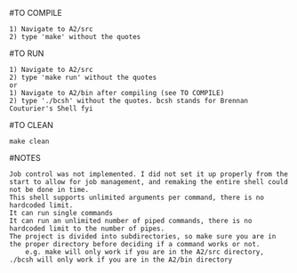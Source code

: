 #TO COMPILE
	
	1) Navigate to A2/src
	2) type 'make' without the quotes

#TO RUN
	
	1) Navigate to A2/src
	2) type 'make run' without the quotes
    or 	
	1) Navigate to A2/bin after compiling (see TO COMPILE)
	2) type './bcsh' without the quotes. bcsh stands for Brennan Couturier's Shell fyi

#TO CLEAN
	
	make clean

#NOTES
	
	Job control was not implemented. I did not set it up properly from the start to allow for job management, and remaking the entire shell could not be done in time.
	This shell supports unlimited arguments per command, there is no hardcoded limit.
	It can run single commands
	It can run an unlimited number of piped commands, there is no hardcoded limit to the number of pipes.
	The project is divided into subdirectories, so make sure you are in the proper directory before deciding if a command works or not.
		e.g. make will only work if you are in the A2/src directory, ./bcsh will only work if you are in the A2/bin directory
